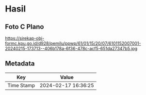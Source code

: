 # Hasil

## Foto C Plano

https://sirekap-obj-formc.kpu.go.id/d928/pemilu/ppwp/61/01/15/20/07/6101152007001-20240215-173713--406b178a-6f36-478c-acf5-651da27347b5.jpg


## Metadata

| Key        | Value               |
| ---------- | ------------------- |
| Time Stamp | 2024-02-17 16:36:25 |



